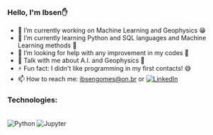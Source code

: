 ### Hello, I'm Ibsen✋

- 🔭 I’m currently working on Machine Learning and Geophysics 😁
- 🌱 I’m currently learning Python and SQL languages and Machine Learning methods 🤩
- 🤔 I’m looking for help with any improvement in my codes 😬
- 💬 Talk with me about A.I. and Geophysics 🙂
- ⚡ Fun fact: I didn't like programming in my first contacts! 😅
- 📫 How to reach me: ibsengomes@on.br or [![LinkedIn](https://img.shields.io/badge/LinkedIn-0077B5?style=for-the-badge&logo=linkedin&logoColor=white)](https://www.linkedin.com/in/ibsen-pereira-da-silva-gomes-03954a153/)

### Technologies:
<div style="display: inline_block"><br/>
    <img align="center" alt="Python" src="https://img.shields.io/badge/Python-3776AB?style=for-the-badge&logo=python&logoColor=white" />
    <img align="center" alt="Jupyter" src="https://img.shields.io/badge/Made%20with-Jupyter-orange?style=for-the-badge&logo=Jupyter" />

</div><br/>

